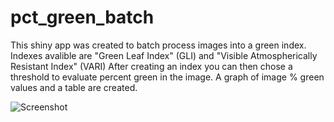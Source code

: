 # pct_green_batch
This shiny app was created to batch process images into a green index.
Indexes avalible are "Green Leaf Index" (GLI) and "Visible Atmospherically Resistant Index" (VARI)
After creating an index you can then chose a threshold to evaluate percent green in the image.
A graph of image % green values and a table are created.

![Screenshot](batch_process_screenshot.png)
